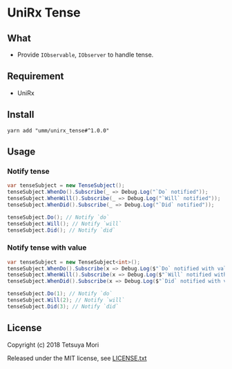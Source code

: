 # UniRx Tense

## What

* Provide `IObservable`, `IObserver` to handle tense.

## Requirement

* UniRx

## Install

```shell
yarn add "umm/unirx_tense#^1.0.0"
```

## Usage

### Notify tense

```csharp
var tenseSubject = new TenseSubject();
tenseSubject.WhenDo().Subscribe(_ => Debug.Log("`Do` notified"));
tenseSubject.WhenWill().Subscribe(_ => Debug.Log("`Will` notified"));
tenseSubject.WhenDid().Subscribe(_ => Debug.Log("`Did` notified"));

tenseSubject.Do(); // Notify `do`
tenseSubject.Will(); // Notify `will`
tenseSubject.Did(); // Notify `did`
```

### Notify tense with value

```csharp
var tenseSubject = new TenseSubject<int>();
tenseSubject.WhenDo().Subscribe(x => Debug.Log($"`Do` notified with value: {x}")); // `Do` notified with value: 1
tenseSubject.WhenWill().Subscribe(x => Debug.Log($"`Will` notified with value: {x}")); // `Will` notified with value: 2
tenseSubject.WhenDid().Subscribe(x => Debug.Log($"`Did` notified with value: {x}")); // `Did` notified with value: 3

tenseSubject.Do(1); // Notify `do`
tenseSubject.Will(2); // Notify `will`
tenseSubject.Did(3); // Notify `did`
```

## License

Copyright (c) 2018 Tetsuya Mori

Released under the MIT license, see [LICENSE.txt](LICENSE.txt)

